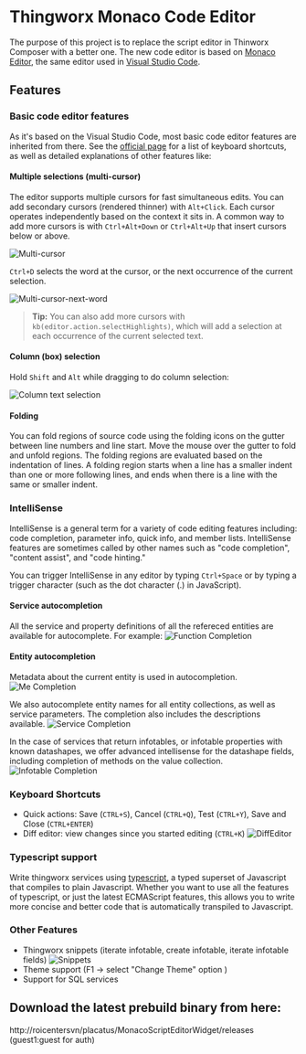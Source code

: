 # Thingworx Monaco Code Editor

 The purpose of this project is to replace the script editor in Thinworx Composer with a better one.
 The new code editor is based on [Monaco Editor](https://microsoft.github.io/monaco-editor/index.html), the same editor used in [Visual Studio Code](https://code.visualstudio.com/). 

## Features
### Basic code editor features

As it's based on the Visual Studio Code, most basic code editor features are inherited from there. See the [official page](https://code.visualstudio.com/docs/editor/codebasics) for a list of keyboard shortcuts, as well as detailed explanations of other features like:
#### Multiple selections (multi-cursor)

The editor supports multiple cursors for fast simultaneous edits. You can add secondary cursors (rendered thinner) with `Alt+Click`. Each cursor operates independently based on the context it sits in. A common way to add more cursors is with `Ctrl+Alt+Down` or `Ctrl+Alt+Up` that insert cursors below or above.

![Multi-cursor](https://code.visualstudio.com/assets/docs/editor/codebasics/multicursor.gif)

`Ctrl+D` selects the word at the cursor, or the next occurrence of the current selection.

![Multi-cursor-next-word](https://code.visualstudio.com/assets/docs/editor/codebasics/multicursor-word.gif)

> **Tip:** You can also add more cursors with `kb(editor.action.selectHighlights)`, which will add a selection at each occurrence of the current selected text.
#### Column (box) selection

Hold `Shift` and `Alt` while dragging to do column selection:

![Column text selection](https://code.visualstudio.com/assets/docs/editor/codebasics/column-select.gif)
#### Folding

You can fold regions of source code using the folding icons on the gutter between line numbers and line start. Move the mouse over the gutter to fold and unfold regions. The folding regions are evaluated based on the indentation of lines. A folding region starts when a line has a smaller indent than one or more following lines, and ends when there is a line with the same or smaller indent.
### IntelliSense

IntelliSense is a general term for a variety of code editing features including: code completion, parameter info, quick info, and member lists. IntelliSense features are sometimes called by other names such as "code completion", "content assist", and "code hinting."

You can trigger IntelliSense in any editor by typing `Ctrl+Space` or by typing a trigger character (such as the dot character (.) in JavaScript).

#### Service autocompletion

All the service and property definitions of all the refereced entities are available for autocomplete. For example:
![Function Completion](http://i.imgur.com/SCS4W1s.gif)

#### Entity autocompletion
Metadata about the current entity is used in autocompletion. 
![Me Completion](http://i.imgur.com/8qyrRaY.gif)

We also autocomplete entity names for all entity collections, as well as service parameters. The completion also includes the descriptions available.
![Service Completion](http://i.imgur.com/YhoaOoJ.gif)

In the case of services that return infotables, or infotable properties with known datashapes, we offer advanced intellisense for the datashape fields, including completion of methods on the value collection.
![Infotable Completion](http://i.imgur.com/3pNrEC1.gif)


### Keyboard Shortcuts
* Quick actions: Save (`CTRL+S`), Cancel (`CTRL+Q`), Test (`CTRL+Y`), Save and Close (`CTRL+ENTER`)
* Diff editor: view changes since you started editing (`CTRL+K`)
![DiffEditor](http://i.imgur.com/1DywhM7.png)

### Typescript support

Write thingworx services using [typescript](https://www.typescriptlang.org/), a typed superset of Javascript that compiles to plain Javascript. Whether you want to use all the features of typescript, or just the latest ECMAScript features, this allows you to write more concise and better code that is automatically transpiled to Javascript.

### Other Features
* Thingworx snippets (iterate infotable, create infotable, iterate infotable fields)
![Snippets](http://i.imgur.com/qAn3CwY.gif)
* Theme support (F1 -> select "Change Theme" option )
* Support for SQL services

## Download the latest prebuild binary from here:
http://roicentersvn/placatus/MonacoScriptEditorWidget/releases (guest1:guest for auth)
